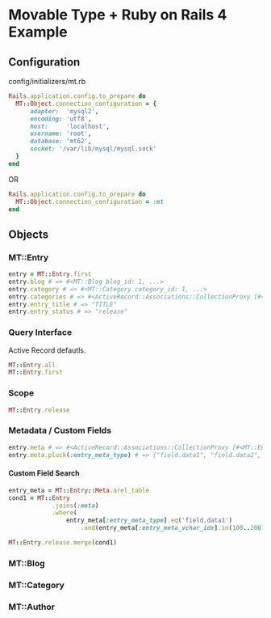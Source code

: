 Movable Type + Ruby on Rails 4 Example
===

## Configuration

config/initializers/mt.rb

```ruby
Rails.application.config.to_prepare do
  MT::Object.connection_configuration = {
      adapter:  'mysql2',
      encoding: 'utf8',
      host:     'localhost',
      username: 'root',
      database: 'mt62',
      socket: '/var/lib/mysql/mysql.sock'
  }
end
```

OR

```ruby
Rails.application.config.to_prepare do
  MT::Object.connection_configuration = :mt
end
```

## Objects

### MT::Entry

```ruby
entry = MT::Entry.first
entry.blog # => #<MT::Blog blog_id: 1, ...>
entry.category # => #<MT::Category category_id: 1, ...>
entry.categories # => #<ActiveRecord::Associations::CollectionProxy [#<MT::Category category_id: 1 ...>, ...]>
entry.entry_title # => "TITLE"
entry.entry_status # => "release"
```

### Query Interface

Active Record defautls.

```ruby
MT::Entry.all
MT::Entry.first
```

### Scope

```ruby
MT::Entry.release
```

### Metadata / Custom Fields

```ruby
entry.meta # => #<ActiveRecord::Associations::CollectionProxy [#<MT::Entry::Meta entry_meta_entry_id: 12, entry_meta_type: "field.data1",  ...>, ...]>
entry.meta.pluck(:entry_meta_type) # => ["field.data1", "field.data2", "revision"]
```

#### Custom Field Search

```ruby
entry_meta = MT::Entry::Meta.arel_table
cond1 = MT::Entry
            .joins(:meta)
            .where(
                entry_meta[:entry_meta_type].eq('field.data1')
                    .and(entry_meta[:entry_meta_vchar_idx].in(100..200)))

MT::Entry.release.merge(cond1)
```

### MT::Blog



### MT::Category



### MT::Author



